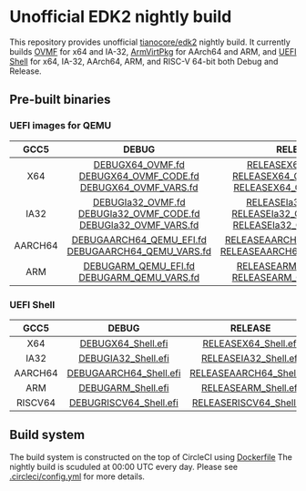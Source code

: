 # Unofficial EDK2 nightly build

This repository provides unofficial
[tianocore/edk2](https://github.com/tianocore/edk2)
nightly build.
It currently builds
[OVMF](https://github.com/tianocore/tianocore.github.io/wiki/OVMF)
for x64 and IA-32,
[ArmVirtPkg](https://github.com/tianocore/tianocore.github.io/wiki/ArmVirtPkg)
for AArch64 and ARM,
and
[UEFI Shell](https://github.com/tianocore/tianocore.github.io/wiki/Shell)
for x64, IA-32, AArch64, ARM, and RISC-V 64-bit both Debug and Release.

## Pre-built binaries

### UEFI images for QEMU

|   GCC5  |                                                                              DEBUG                                                                              |                                                                                   RELEASE                                                                                   |
|:-------:|:---------------------------------------------------------------------------------------------------------------------------------------------------------------:|:---------------------------------------------------------------------------------------------------------------------------------------------------------------------------:|
|   X64   |    [DEBUGX64\_OVMF.fd](bin/DEBUGX64_OVMF.fd)<br>[DEBUGX64\_OVMF\_CODE.fd](bin/DEBUGX64_OVMF_CODE.fd)<br>[DEBUGX64\_OVMF\_VARS.fd](bin/DEBUGX64_OVMF_VARS.fd)    |    [RELEASEX64\_OVMF.fd](bin/RELEASEX64_OVMF.fd)<br>[RELEASEX64\_OVMF\_CODE.fd](bin/RELEASEX64_OVMF_CODE.fd)<br>[RELEASEX64\_OVMF\_VARS.fd](bin/RELEASEX64_OVMF_VARS.fd)    |
|   IA32  | [DEBUGIa32\_OVMF.fd](bin/DEBUGIa32_OVMF.fd)<br>[DEBUGIa32\_OVMF\_CODE.fd](bin/DEBUGIa32_OVMF_CODE.fd)<br>[DEBUGIa32\_OVMF\_VARS.fd](bin/DEBUGIa32_OVMF_VARS.fd) | [RELEASEIa32\_OVMF.fd](bin/RELEASEIa32_OVMF.fd)<br>[RELEASEIa32\_OVMF\_CODE.fd](bin/RELEASEIa32_OVMF_CODE.fd)<br>[RELEASEIa32\_OVMF\_VARS.fd](bin/RELEASEIa32_OVMF_VARS.fd) |
| AARCH64 |                    [DEBUGAARCH64\_QEMU\_EFI.fd](bin/DEBUGAARCH64_QEMU_EFI.fd)<br>[DEBUGAARCH64\_QEMU\_VARS.fd](bin/DEBUGAARCH64_QEMU_VARS.fd)                   |                      [RELEASEAARCH64\_QEMU\_EFI.fd](bin/RELEASEAARCH64_QEMU_EFI.fd)<br>[RELEASEAARCH64\_QEMU\_VARS.fd](bin/RELEASEAARCH64_QEMU_VARS.fd)                     |
| ARM     | [DEBUGARM\_QEMU\_EFI.fd](bin/DEBUGARM_QEMU_EFI.fd)<br>[DEBUGARM\_QEMU\_VARS.fd](bin/DEBUGARM_QEMU_VARS.fd)                                                      | [RELEASEARM\_QEMU\_EFI.fd](bin/RELEASEARM_QEMU_EFI.fd)<br>[RELEASEARM\_QEMU\_VARS.fd](bin/RELEASEARM_QEMU_VARS.fd)                                                          |

### UEFI Shell

|   GCC5  |                         DEBUG                         |                          RELEASE                          |
|:-------:|:-----------------------------------------------------:|:---------------------------------------------------------:|
|   X64   |     [DEBUGX64\_Shell.efi](bin/DEBUGX64_Shell.efi)     |     [RELEASEX64\_Shell.efi](bin/RELEASEX64_Shell.efi)     |
|   IA32  |    [DEBUGIA32\_Shell.efi](bin/DEBUGIA32_Shell.efi)    |    [RELEASEIA32\_Shell.efi](bin/RELEASEIA32_Shell.efi)    |
| AARCH64 | [DEBUGAARCH64\_Shell.efi](bin/DEBUGAARCH64_Shell.efi) | [RELEASEAARCH64\_Shell.efi](bin/RELEASEAARCH64_Shell.efi) |
|   ARM   |     [DEBUGARM\_Shell.efi](bin/DEBUGARM_Shell.efi)     |     [RELEASEARM\_Shell.efi](bin/RELEASEARM_Shell.efi)     |
| RISCV64 | [DEBUGRISCV64\_Shell.efi](bin/DEBUGRISCV64_Shell.efi) | [RELEASERISCV64\_Shell.efi](bin/RELEASERISCV64_Shell.efi) |

## Build system

The build system is constructed on the top of CircleCI using
[Dockerfile](Dockerfile)
The nightly build is scuduled at 00:00 UTC every day.
Please see
[.circleci/config.yml](.circleci/config.yml)
for more details.
